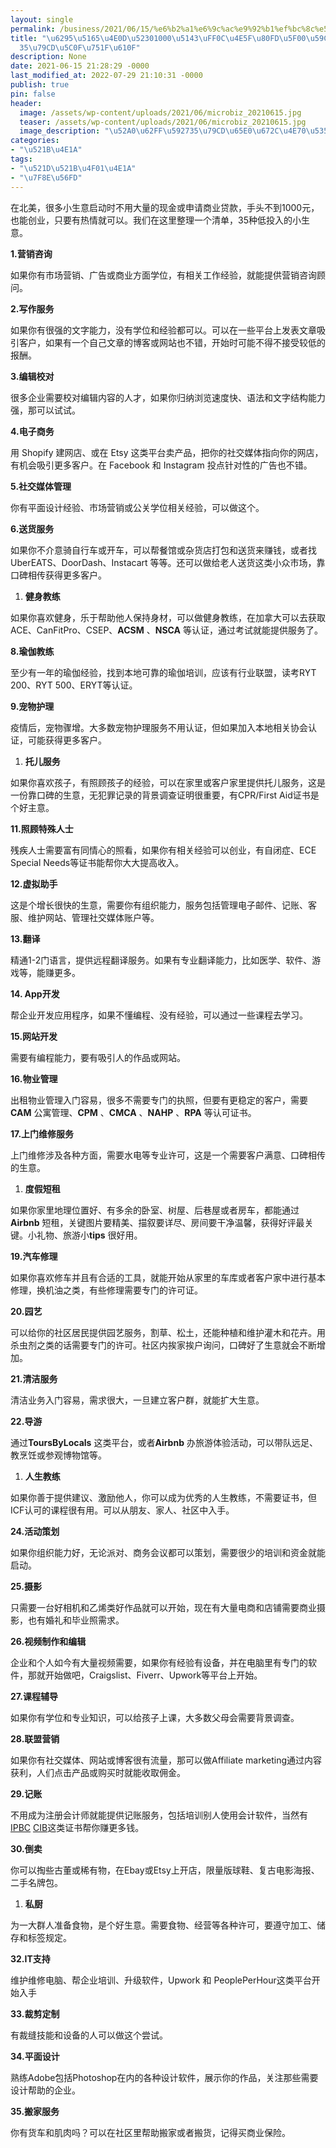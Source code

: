 ```yaml
---
layout: single
permalink: /business/2021/06/15/%e6%b2%a1%e6%9c%ac%e9%92%b1%ef%bc%8c%e5%8a%a0%e6%8b%bf%e5%a4%a735%e7%a7%8d%e5%85%a5%e9%97%a8%e5%b0%8f%e7%94%9f%e6%84%8f/
title: "\u6295\u5165\u4E0D\u52301000\u5143\uFF0C\u4E5F\u80FD\u5F00\u59CB\u505A\u7684\
  35\u79CD\u5C0F\u751F\u610F"
description: None
date: 2021-06-15 21:28:29 -0000
last_modified_at: 2022-07-29 21:10:31 -0000
publish: true
pin: false
header:
  image: /assets/wp-content/uploads/2021/06/microbiz_20210615.jpg
  teaser: /assets/wp-content/uploads/2021/06/microbiz_20210615.jpg
  image_description: "\u52A0\u62FF\u592735\u79CD\u65E0\u672C\u4E70\u5356"
categories:
- "\u521B\u4E1A"
tags:
- "\u521D\u521B\u4F01\u4E1A"
- "\u7F8E\u56FD"
---
```

在北美，很多小生意启动时不用大量的现金或申请商业贷款，手头不到1000元，也能创业，只要有热情就可以。我们在这里整理一个清单，35种低投入的小生意。

**1.营销咨询**

如果你有市场营销、广告或商业方面学位，有相关工作经验，就能提供营销咨询顾问。

**2.写作服务**

如果你有很强的文字能力，没有学位和经验都可以。可以在一些平台上发表文章吸引客户，如果有一个自己文章的博客或网站也不错，开始时可能不得不接受较低的报酬。

**3.编辑校对**

很多企业需要校对编辑内容的人才，如果你归纳浏览速度快、语法和文字结构能力强，那可以试试。

**4.电子商务**

用 Shopify 建网店、或在 Etsy 这类平台卖产品，把你的社交媒体指向你的网店，有机会吸引更多客户。在 Facebook 和 Instagram 投点针对性的广告也不错。

**5.社交媒体管理**

你有平面设计经验、市场营销或公关学位相关经验，可以做这个。

**6.送货服务**

如果你不介意骑自行车或开车，可以帮餐馆或杂货店打包和送货来赚钱，或者找 UberEATS、DoorDash、Instacart 等等。还可以做给老人送货这类小众市场，靠口碑相传获得更多客户。

  1. **健身教练**

如果你喜欢健身，乐于帮助他人保持身材，可以做健身教练，在加拿大可以去获取ACE、CanFitPro、CSEP、**ACSM** 、**NSCA** 等认证，通过考试就能提供服务了。

**8.瑜伽教练**

至少有一年的瑜伽经验，找到本地可靠的瑜伽培训，应该有行业联盟，读考RYT 200、RYT 500、ERYT等认证。

**9.宠物护理**

疫情后，宠物骤增。大多数宠物护理服务不用认证，但如果加入本地相关协会认证，可能获得更多客户。

  1.  **托儿服务**

如果你喜欢孩子，有照顾孩子的经验，可以在家里或客户家里提供托儿服务，这是一份靠口碑的生意，无犯罪记录的背景调查证明很重要，有CPR/First Aid证书是个好主意。

**11.照顾特殊人士**

残疾人士需要富有同情心的照看，如果你有相关经验可以创业，有自闭症、ECE Special Needs等证书能帮你大大提高收入。

**12.虚拟助手**

这是个增长很快的生意，需要你有组织能力，服务包括管理电子邮件、记账、客服、维护网站、管理社交媒体账户等。

**13.翻译**

精通1-2门语言，提供远程翻译服务。如果有专业翻译能力，比如医学、软件、游戏等，能赚更多。

**14\. App开发**

帮企业开发应用程序，如果不懂编程、没有经验，可以通过一些课程去学习。

**15.网站开发**

需要有编程能力，要有吸引人的作品或网站。

**16.物业管理**

出租物业管理入门容易，很多不需要专门的执照，但要有更稳定的客户，需要**CAM** 公寓管理、**CPM** 、**CMCA** 、**NAHP** 、**RPA** 等认可证书。

**17.上门维修服务**

上门维修涉及各种方面，需要水电等专业许可，这是一个需要客户满意、口碑相传的生意。

  1.  **度假短租**

如果你家里地理位置好、有多余的卧室、树屋、后巷屋或者房车，都能通过**Airbnb** 短租，关键图片要精美、描叙要详尽、房间要干净温馨，获得好评最关键。小礼物、旅游小**tips** 很好用。

**19.汽车修理**

如果你喜欢修车并且有合适的工具，就能开始从家里的车库或者客户家中进行基本修理，换机油之类，有些修理需要专门的许可证。

**20.园艺**

可以给你的社区居民提供园艺服务，割草、松土，还能种植和维护灌木和花卉。用杀虫剂之类的话需要专门的许可。社区内挨家挨户询问，口碑好了生意就会不断增加。

**21.清洁服务**

清洁业务入门容易，需求很大，一旦建立客户群，就能扩大生意。

**22.导游**

通过**ToursByLocals** 这类平台，或者**Airbnb** 办旅游体验活动，可以带队远足、教烹饪或参观博物馆等。

  1.  **人生教练**

如果你善于提供建议、激励他人，你可以成为优秀的人生教练，不需要证书，但ICF认可的课程很有用。可以从朋友、家人、社区中入手。

**24.活动策划**

如果你组织能力好，无论派对、商务会议都可以策划，需要很少的培训和资金就能启动。

**25.摄影**

只需要一台好相机和乙烯类好作品就可以开始，现在有大量电商和店铺需要商业摄影，也有婚礼和毕业照需求。

**26.视频制作和编辑**

企业和个人如今有大量视频需要，如果你有经验有设备，并在电脑里有专门的软件，那就开始做吧，Craigslist、Fiverr、Upwork等平台上开始。

**27.课程辅导**

如果你有学位和专业知识，可以给孩子上课，大多数父母会需要背景调查。

**28.联盟营销**

如果你有社交媒体、网站或博客很有流量，那可以做Affiliate marketing通过内容获利，人们点击产品或购买时就能收取佣金。

**29.记账**

不用成为注册会计师就能提供记账服务，包括培训别人使用会计软件，当然有[IPBC](http://www.ipbc.ca/) [CIB](http://www.cibcb.com/)这类证书帮你赚更多钱。

**30.倒卖**

你可以掏些古董或稀有物，在Ebay或Etsy上开店，限量版球鞋、复古电影海报、二手名牌包。

  1.  **私厨**

为一大群人准备食物，是个好生意。需要食物、经营等各种许可，要遵守加工、储存和标签规定。

**32.IT支持**

维护维修电脑、帮企业培训、升级软件，Upwork 和 PeoplePerHour这类平台开始入手

**33.裁剪定制**

有裁缝技能和设备的人可以做这个尝试。

**34.平面设计**

熟练Adobe包括Photoshop在内的各种设计软件，展示你的作品，关注那些需要设计帮助的企业。

**35.搬家服务**

你有货车和肌肉吗？可以在社区里帮助搬家或者搬货，记得买商业保险。
